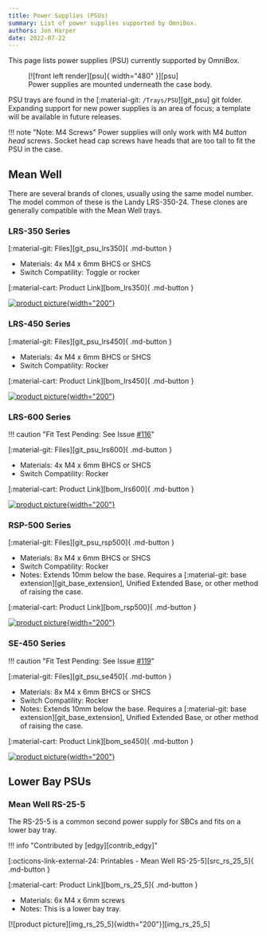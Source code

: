 ```yaml
---
title: Power Supplies (PSUs)
summary: List of power supplies supported by OmniBox.
authors: Jon Harper
date: 2022-07-22
---
```


This page lists power supplies (PSU) currently supported by OmniBox.

<figure markdown>
  [![front left render][psu]{ width="480" }][psu]
  <figcaption>Power supplies are mounted underneath the case body.</figcaption>
</figure>

PSU trays are found in the [:material-git: `/Trays/PSU`][git_psu] git folder. Expanding support for new power supplies is an area of focus; a template will be available in future releases.

!!! note "Note: M4 Screws"
    Power supplies will only work with M4 *button head* screws. Socket head cap screws have heads that are too tall to fit the PSU in the case.

<!-- Template
<div markdown class="jh-grid-container jh-grid-2">
<div markdown class="jh-grid-para">
[:material-git: Files: ][git_]

[:material-cart: Product Link][bom_]

- Materials: 
</div>
<div markdown class="jh-grid-img">
[![product picture][img_]][img_]
</div></div>
 -->

## Mean Well

There are several brands of clones, usually using the same model number. The model common of these is the Landy LRS-350-24. These clones are generally compatible with the Mean Well trays.

### LRS-350 Series

<div markdown class="jh-grid-container jh-grid-2">
<div markdown class="jh-grid-para">
[:material-git: Files][git_psu_lrs350]{ .md-button }

- Materials: 4x M4 x 6mm BHCS or SHCS
- Switch Compatility: Toggle or rocker
</div>
<div markdown class="jh-grid-para">
[:material-cart: Product Link][bom_lrs350]{ .md-button }

[![product picture][img_lrs_350]{width="200"}][img_lrs_350]
</div>
</div>

### LRS-450 Series

<div markdown class="jh-grid-container jh-grid-2">
<div markdown class="jh-grid-para">
[:material-git: Files][git_psu_lrs450]{ .md-button }

- Materials: 4x M4 x 6mm BHCS or SHCS
- Switch Compatility: Rocker
</div>
<div markdown class="jh-grid-para">
[:material-cart: Product Link][bom_lrs450]{ .md-button }

[![product picture][img_lrs_450]{width="200"}][img_lrs_450]
</div>
</div>

### LRS-600 Series

!!! caution "Fit Test Pending: See Issue [#116](https://github.com/jon-harper/OmniBox/issues/116)"

<div markdown class="jh-grid-container jh-grid-2">
<div markdown class="jh-grid-para">
[:material-git: Files][git_psu_lrs600]{ .md-button }

- Materials: 4x M4 x 6mm BHCS or SHCS
- Switch Compatility: Rocker
</div>
<div markdown class="jh-grid-para">
[:material-cart: Product Link][bom_lrs600]{ .md-button }

[![product picture][img_lrs_600]{width="200"}][img_lrs_600]
</div>
</div>

### RSP-500 Series

<div markdown class="jh-grid-container jh-grid-2">
<div markdown class="jh-grid-para">

[:material-git: Files][git_psu_rsp500]{ .md-button }

- Materials: 8x M4 x 6mm BHCS or SHCS
- Switch Compatility: Rocker
- Notes: Extends 10mm below the base. Requires a [:material-git: base extension][git_base_extension], Unified Extended Base, or other method of raising the case.

</div>
<div markdown class="jh-grid-para">
[:material-cart: Product Link][bom_rsp500]{ .md-button }

[![product picture][img_rsp_500]{width="200"}][img_rsp_500]
</div>
</div>

### SE-450 Series

!!! caution "Fit Test Pending: See Issue [#119](https://github.com/jon-harper/OmniBox/issues/119)"

<div markdown class="jh-grid-container jh-grid-2">
<div markdown class="jh-grid-para">

[:material-git: Files][git_psu_se450]{ .md-button }

- Materials: 8x M4 x 6mm BHCS or SHCS
- Switch Compatility: Rocker
- Notes: Extends 10mm below the base. Requires a [:material-git: base extension][git_base_extension], Unified Extended Base, or other method of raising the case.

</div>
<div markdown class="jh-grid-para">
[:material-cart: Product Link][bom_se450]{ .md-button }

[![product picture][img_se_450]{width="200"}][img_se_450]
</div>
</div>

## Lower Bay PSUs

### Mean Well RS-25-5

The RS-25-5 is a common second power supply for SBCs and fits on a lower bay tray.

<div markdown class="jh-grid-container jh-grid-2">
<div markdown class="jh-grid-para">

!!! info "Contributed by [edgy][contrib_edgy]"

[:octicons-link-external-24: Printables - Mean Well RS-25-5][src_rs_25_5]{ .md-button }

[:material-cart: Product Link][bom_rs_25_5]{ .md-button }

- Materials: 6x M4 x 6mm screws
- Notes: This is a lower bay tray.
</div>
<div markdown class="jh-grid-img">
[![product picture][img_rs_25_5]{width="200"}][img_rs_25_5]
</div>
</div>

[psu]: ../img/components/psu.webp
[img_lrs_350]: ../img/parts/mw_lrs_350_24.webp
[img_rsp_500]: ../img/parts/mw_rsp_500_24.webp
[img_rs_25_5]: ../img/parts/rs_25_5.webp
[img_lrs_450]: ../img/parts/lrs_450_24.webp
[img_lrs_600]: ../img/parts/lrs_600_24.webp
[img_se_450]: ../img/parts/se_450_24.webp